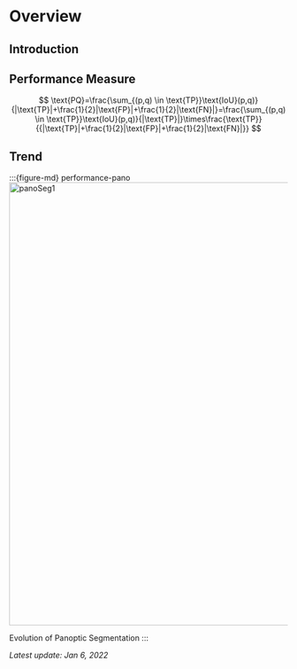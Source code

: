 # Overview

## Introduction

## Performance Measure

$$
\text{PQ}=\frac{\sum_{(p,q) \in \text{TP}}\text{IoU}(p,q)}{|\text{TP}|+\frac{1}{2}|\text{FP}|+\frac{1}{2}|\text{FN}|}=\frac{\sum_{(p,q) \in \text{TP}}\text{IoU}(p,q)}{|\text{TP}|}\times\frac{\text{TP}}{{|\text{TP}|+\frac{1}{2}|\text{FP}|+\frac{1}{2}|\text{FN}|}}
$$

## Trend

:::{figure-md} performance-pano
<img src="pic/panoSeg1.png" alt="panoSeg1" class="bg-primary mb-1" width="800px">

Evolution of Panoptic Segmentation
:::

*Latest update: Jan 6, 2022*